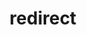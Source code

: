 ---
title: redirect
layout: redirect
redirect_to: https://about.sirkapil.me/
menu: true
order: 4
---